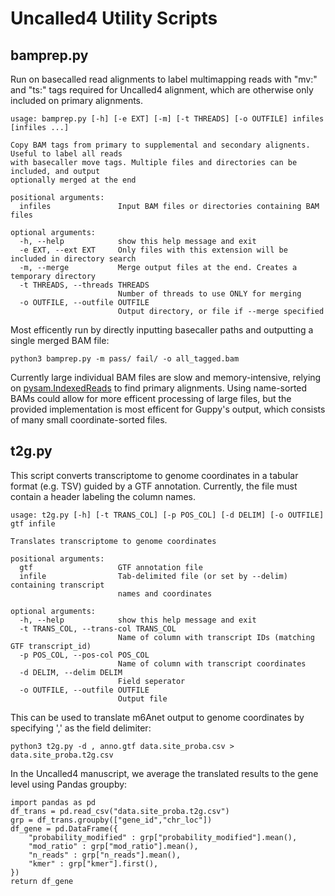 # Uncalled4 Utility Scripts

## bamprep.py
Run on basecalled read alignments to label multimapping reads with "mv:" and "ts:" tags required for Uncalled4 alignment, which are otherwise only included on primary alignments. 

```
usage: bamprep.py [-h] [-e EXT] [-m] [-t THREADS] [-o OUTFILE] infiles [infiles ...]

Copy BAM tags from primary to supplemental and secondary alignents. Useful to label all reads
with basecaller move tags. Multiple files and directories can be included, and output
optionally merged at the end

positional arguments:
  infiles               Input BAM files or directories containing BAM files

optional arguments:
  -h, --help            show this help message and exit
  -e EXT, --ext EXT     Only files with this extension will be included in directory search
  -m, --merge           Merge output files at the end. Creates a temporary directory
  -t THREADS, --threads THREADS
                        Number of threads to use ONLY for merging
  -o OUTFILE, --outfile OUTFILE
                        Output directory, or file if --merge specified
```

Most efficently run by directly inputting basecaller paths and outputting a single merged BAM file: 

`python3 bamprep.py -m pass/ fail/ -o all_tagged.bam`

Currently large individual BAM files are slow and memory-intensive, relying on [pysam.IndexedReads](https://pysam.readthedocs.io/en/latest/api.html#pysam.IndexedReads) to find primary alignments. Using name-sorted BAMs could allow for more efficent processing of large files, but the provided implementation is most efficent for Guppy's output, which consists of many small coordinate-sorted files. 

## t2g.py

This script converts transcriptome to genome coordinates in a tabular format (e.g. TSV) guided by a GTF annotation. Currently, the file must contain a header labeling the column names.

```
usage: t2g.py [-h] [-t TRANS_COL] [-p POS_COL] [-d DELIM] [-o OUTFILE] gtf infile

Translates transcriptome to genome coordinates

positional arguments:
  gtf                   GTF annotation file
  infile                Tab-delimited file (or set by --delim) containing transcript
                        names and coordinates

optional arguments:
  -h, --help            show this help message and exit
  -t TRANS_COL, --trans-col TRANS_COL
                        Name of column with transcript IDs (matching GTF transcript_id)
  -p POS_COL, --pos-col POS_COL
                        Name of column with transcript coordinates
  -d DELIM, --delim DELIM
                        Field seperator
  -o OUTFILE, --outfile OUTFILE
                        Output file
```

This can be used to translate m6Anet output to genome coordinates by specifying ',' as the field delimiter: 

`python3 t2g.py -d , anno.gtf data.site_proba.csv > data.site_proba.t2g.csv`

In the Uncalled4 manuscript, we average the translated results to the gene level using Pandas groupby:

```
import pandas as pd
df_trans = pd.read_csv("data.site_proba.t2g.csv")
grp = df_trans.groupby(["gene_id","chr_loc"])
df_gene = pd.DataFrame({
	"probability_modified" : grp["probability_modified"].mean(),
	"mod_ratio" : grp["mod_ratio"].mean(),
	"n_reads" : grp["n_reads"].mean(),
	"kmer" : grp["kmer"].first(),
})
return df_gene
```
